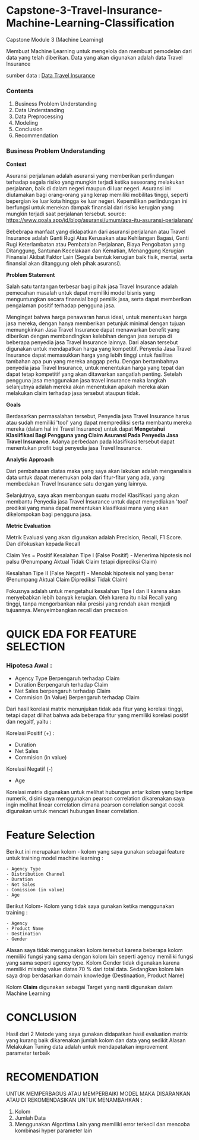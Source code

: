# Capstone-3-Travel-Insurance-Machine-Learning-Classification

Capstone Module 3 (Machine Learning)

Membuat Machine Learning untuk mengelola dan membuat pemodelan dari data yang telah diberikan.
Data yang akan digunakan adalah data Travel Insurance

sumber data : [Data Travel Insurance](https://drive.google.com/file/d/1emDTGFvku7UuuVT3W-EmEvg3i61QrIU-/view)


### **Contents**

1. Business Problem Understanding
2. Data Understanding
3. Data Preprocessing
4. Modeling
5. Conclusion
6. Recommendation

### **Business Problem Understanding**

**Context**

Asuransi perjalanan adalah asuransi yang memberikan perlindungan terhadap segala risiko yang mungkin terjadi ketika seseorang melakukan perjalanan, baik di dalam negeri maupun di luar negeri. Asuransi ini diutamakan bagi orang-orang yang kerap memiliki mobilitas tinggi, seperti bepergian ke luar kota hingga ke luar negeri. Kepemilikan perlindungan ini berfungsi untuk menekan dampak finansial dari risiko kerugian yang mungkin terjadi saat perjalanan tersebut. source: https://www.qoala.app/id/blog/asuransi/umum/apa-itu-asuransi-perjalanan/

Bebebrapa manfaat yang didapatkan dari asuransi perjalanan atau Travel Insurance adalah Ganti Rugi Atas Kerusakan atau Kehilangan Bagasi, Ganti Rugi Keterlambatan atau Pembatalan Perjalanan, Biaya Pengobatan yang Ditanggung, Santunan Kecelakaan dan Kematian, Menanggung Kerugian Finansial Akibat Faktor Lain (Segala bentuk kerugian baik fisik, mental, serta finansial akan ditanggung oleh pihak asuransi).


**Problem Statement**

Salah satu tantangan terbesar bagi pihak jasa Travel Insurance adalah pemecahan masalah untuk dapat memiliki model bisnis yang menguntungkan secara finansial bagi pemilik jasa, serta dapat memberikan pengalaman positif terhadap pengguna jasa.

Mengingat bahwa harga penawaran harus ideal, untuk menentukan harga jasa mereka, dengan hanya memberikan petunjuk minimal dengan tujuan memungkinkan Jasa Travel Insurance dapat menawarkan benefit yang diberikan dengan membandingkan kelebihan dengan jasa serupa di beberapa penyedia jasa Travel Insurance lainnya. Dari alasan tersebut digunakan untuk mendapatkan harga yang kompetitif. Penyedia Jasa Travel Insurance dapat memasukkan harga yang lebih tinggi untuk fasilitas tambahan apa pun yang mereka anggap perlu. Dengan bertambahnya penyedia jasa Travel Insurance, untuk menentukan harga yang tepat dan dapat tetap kompetitif yang akan ditawarkan sangatlah penting. Setelah pengguna jasa menggunakan jasa travel insurance maka langkah selanjutnya adalah mereka akan menentukan apakah mereka akan melakukan claim terhadap jasa tersebut ataupun tidak. 


**Goals**

Berdasarkan permasalahan tersebut, Penyedia jasa Travel Insurance harus atau sudah memiliki 'tool' yang dapat memprediksi serta membantu mereka mereka (dalam hal ini Travel Insurance) untuk dapat **Mengetahui Klasiifikasi Bagi Pengguna yang Claim Asuransi Pada Penyedia Jasa Travel Insurance**. Adanya perbedaan pada klasifikasi tersebut dapat menentukan profit bagi penyedia jasa Travel Insurance.


**Analytic Approach**

Dari pembahasan diatas maka yang saya akan lakukan  adalah menganalisis data untuk dapat menemukan pola dari fitur-fitur yang ada, yang membedakan Travel Insurance satu dengan yang lainnya. 

Selanjutnya, saya akan membangun suatu model Klasifikasi yang akan membantu Penyedia jasa Travel Insurance untuk dapat menyediakan 'tool' prediksi yang mana dapat menentukan klasifikasi mana yang akan dikelompokan bagi pengguna jasa.


**Metric Evaluation**

Metrik Evaluasi yang akan digunakan adalah Precision, Recall, F1 Score. Dan difokuskan kepada Recall

Claim Yes = Positif
Kesalahan Tipe I (False Positif) - Menerima hipotesis nol palsu (Penumpang Aktual Tidak Claim tetapi diprediksi Claim)

Kesalahan Tipe II (False Negatif) - Menolak hipotesis nol yang benar (Penumpang Aktual Claim Diprediksi Tidak Claim)

Fokusnya adalah untuk mengetahui kesalahan Tipe I dan II karena akan menyebabkan lebih banyak kerugian.
Oleh karena itu nilai Recall yang tinggi, tanpa mengorbankan nilai presisi yang rendah akan menjadi tujuannya. Menyeimbangkan recall dan precssion 


# QUICK EDA FOR FEATURE SELECTION

### Hipotesa Awal :

- Agency Type Berpengaruh terhadap Claim
- Duration Berpengaruh terhadap Claim
- Net Sales berpengaruh terhadap Claim
- Commision (In Value) Berpengaruh terhadap Claim


Dari hasil korelasi matrix menunjukan tidak ada fitur yang korelasi tinggi, tetapi dapat dilihat bahwa ada beberapa fitur yang memiliki korelasi positif dan negaitf, yaitu :

Korelasi Positif (+) :
- Duration
- Net Sales
- Commision (in value)             

Korelasi Negatif (-)
- Age

Korelasi matrix digunakan untuk melihat hubungan antar kolom yang bertipe numerik, disini saya menggunakan pearson correlation dikarenakan saya ingin melihat linear correlation dimana pearson correlation sangat cocok digunakan untuk mencari hubungan linear correlation.

# Feature Selection
Berikut ini merupakan kolom - kolom yang saya gunakan sebagai feature untuk training model machine learning :
    
    - Agency Type
    - Distribution Channel
    - Duration
    - Net Sales 
    - Comission (in value) 
    - Age

Berikut Kolom- Kolom yang tidak saya gunakan ketika menggunakan training :
    
    - Agency
    - Product Name
    - Destination
    - Gender
    
Alasan saya tidak menggunakan kolom tersebut karena beberapa kolom memiliki fungsi yang sama dengan kolom lain seperti agency memiliki fungsi yang sama seperti agency type. Kolom Gender tidak digunakan karena memiliki missing value diatas 70 % dari total data. Sedangkan kolom lain saya drop berdasarkan domain knowledge (Destinaation, Product Name)

Kolom **Claim** digunakan sebagai Target yang nanti digunakan dalam Machine Learning


# CONCLUSION

Hasil dari 2 Metode yang saya gunakan didapatkan hasil evaluation matrix yang kurang baik dikarenakan jumlah kolom dan data yang sedikit
Alasan Melakukan Tuning data adalah untuk mendapatakan improvement parameter terbaik


# RECOMENDATION
UNTUK MEMPERBAGUS ATAU MEMPERBAIKI MODEL MAKA DISARANKAN ATAU DI REKOMENDASIKAN UNTUK MENAMBAHKAN :
1. Kolom
2. Jumlah Data
3. Menggunakan Algortima Lain yang memiliki error terkecil dan mencoba kombinasi hyper parameter lain

